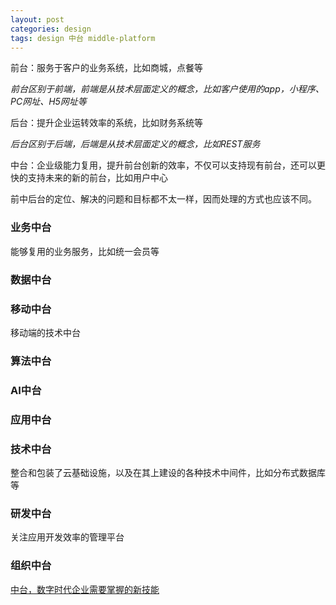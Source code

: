 ```yaml
---
layout: post
categories: design
tags: design 中台 middle-platform
---
```




前台：服务于客户的业务系统，比如商城，点餐等

*前台区别于前端，前端是从技术层面定义的概念，比如客户使用的app，小程序、PC网址、H5网址等*

后台：提升企业运转效率的系统，比如财务系统等

*后台区别于后端，后端是从技术层面定义的概念，比如REST服务*

中台：企业级能力复用，提升前台创新的效率，不仅可以支持现有前台，还可以更快的支持未来的新的前台，比如用户中心



前中后台的定位、解决的问题和目标都不太一样，因而处理的方式也应该不同。



### 业务中台

能够复用的业务服务，比如统一会员等

### 数据中台

### 移动中台

移动端的技术中台

### 算法中台

### AI中台

### 应用中台

### 技术中台

整合和包装了云基础设施，以及在其上建设的各种技术中间件，比如分布式数据库等

### 研发中台

关注应用开发效率的管理平台

### 组织中台

[中台，数字时代企业需要掌握的新技能](https://www.jianshu.com/p/7aa1d4d995ae)